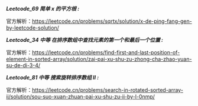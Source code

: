 **_Leetcode_69 简单 x 的平方根 :_**

官方解析：https://leetcode.cn/problems/sqrtx/solution/x-de-ping-fang-gen-by-leetcode-solution/

**_Leetcode_34 中等 在排序数组中查找元素的第一个和最后一个位置 :_**

官方解析：https://leetcode.cn/problems/find-first-and-last-position-of-element-in-sorted-array/solution/zai-pai-xu-shu-zu-zhong-cha-zhao-yuan-su-de-di-3-4/

**_Leetcode_81 中等 搜索旋转排序数组 II :_**

官方解析：https://leetcode.cn/problems/search-in-rotated-sorted-array-ii/solution/sou-suo-xuan-zhuan-pai-xu-shu-zu-ii-by-l-0nmp/